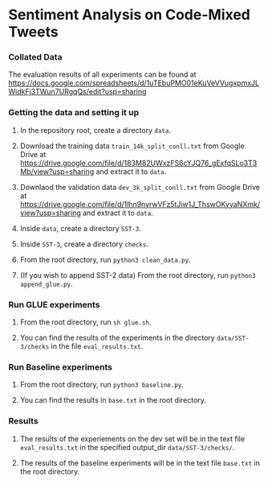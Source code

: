 

# Sentiment Analysis on Code-Mixed Tweets


### Collated Data
The evaluation results of all experiments can be found at https://docs.google.com/spreadsheets/d/1uTEbuPMO01eKuVeVVugxpmxJLWidkFj3TWun7URgqQs/edit?usp=sharing

### Getting the data and setting it up

1. In the repository root, create a directory `data`.

2. Download the training data `train_14k_split_conll.txt` from Google Drive at https://drive.google.com/file/d/183M82UWxzFS6cYJQ76_gExfqSLo3T3Mb/view?usp=sharing and extract it to `data`.

3. Downlaod the validation data `dev_3k_split_conll.txt` from Google Drive at https://drive.google.com/file/d/1lhn9nyrwVFz5tJiw1J_ThswOKyyaNXmk/view?usp=sharing and extract it to `data`.

4. Inside `data`, create a directory `SST-3`.

5. Inside `SST-3`, create a directory `checks`.

6. From the root directory, run `python3 clean_data.py`.

7. (If you wish to append SST-2 data) From the root directory, run `python3 append_glue.py`.

### Run GLUE experiments

1. From the root directory, run `sh glue.sh`.

2. You can find the results of the experiments in the directory `data/SST-3/checks` in the file `eval_results.txt`.

### Run Baseline experiments

1. From the root directory, run `python3 baseline.py`.

2. You can find the results in `base.txt` in the root directory.

### Results

1. The results of the experiements on the dev set will be in the text file `eval_results.txt` in the specified output_dir `data/SST-3/checks/`.

2. The results of the baseline experiments will be in the text file `base.txt` in the root directory.
